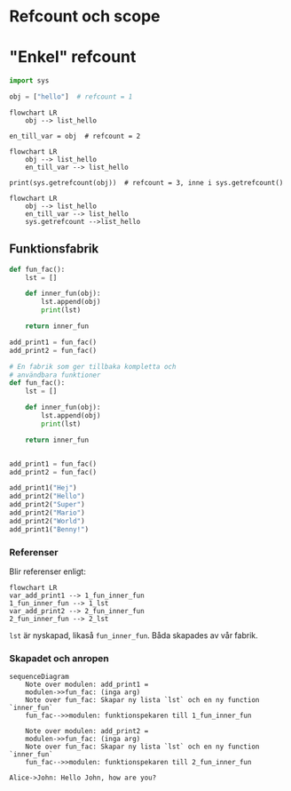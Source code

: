 # Refcount och scope

# "Enkel" refcount

```python
import sys

obj = ["hello"]  # refcount = 1
```

```mermaid
flowchart LR
    obj --> list_hello
```

```
en_till_var = obj  # refcount = 2
```
```mermaid
flowchart LR
    obj --> list_hello
    en_till_var --> list_hello
```

```
print(sys.getrefcount(obj))  # refcount = 3, inne i sys.getrefcount()
```

```mermaid
flowchart LR
    obj --> list_hello
    en_till_var --> list_hello
    sys.getrefcount -->list_hello
```

## Funktionsfabrik

```python
def fun_fac():
    lst = []

    def inner_fun(obj):
        lst.append(obj)
        print(lst)

    return inner_fun

add_print1 = fun_fac()
add_print2 = fun_fac()

# En fabrik som ger tillbaka kompletta och
# användbara funktioner
def fun_fac():
    lst = []

    def inner_fun(obj):
        lst.append(obj)
        print(lst)

    return inner_fun


add_print1 = fun_fac()
add_print2 = fun_fac()

add_print1("Hej")
add_print2("Hello")
add_print2("Super")
add_print2("Mario")
add_print2("World")
add_print1("Benny!")
```

### Referenser

Blir referenser enligt:
```mermaid
flowchart LR
var_add_print1 --> 1_fun_inner_fun
1_fun_inner_fun --> 1_lst
var_add_print2 --> 2_fun_inner_fun
2_fun_inner_fun --> 2_lst

```
`lst` är nyskapad, likaså `fun_inner_fun`. Båda skapades av vår fabrik.

### Skapadet och anropen

```mermaid
sequenceDiagram
    Note over modulen: add_print1 =
    modulen->>fun_fac: (inga arg)
    Note over fun_fac: Skapar ny lista `lst` och en ny function `inner_fun`
    fun_fac-->>modulen: funktionspekaren till 1_fun_inner_fun

    Note over modulen: add_print2 =
    modulen->>fun_fac: (inga arg)
    Note over fun_fac: Skapar ny lista `lst` och en ny function `inner_fun`
    fun_fac-->>modulen: funktionspekaren till 2_fun_inner_fun
```

    Alice->John: Hello John, how are you?

